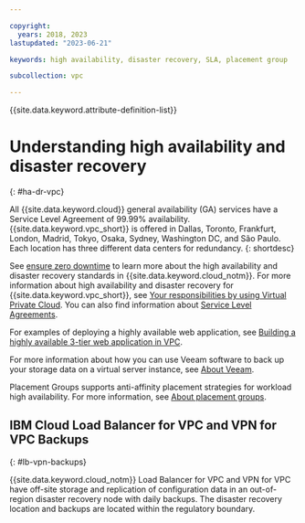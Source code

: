 ```yaml
---

copyright:
  years: 2018, 2023
lastupdated: "2023-06-21"

keywords: high availability, disaster recovery, SLA, placement group

subcollection: vpc

---
```


{{site.data.keyword.attribute-definition-list}}

# Understanding high availability and disaster recovery
{: #ha-dr-vpc}

All {{site.data.keyword.cloud}} general availability (GA) services have a Service Level Agreement of 99.99% availability.
{{site.data.keyword.vpc_short}} is offered in Dallas, Toronto, Frankfurt, London, Madrid, Tokyo, Osaka, Sydney, Washington DC, and São Paulo. Each location has three different data centers for redundancy.
{: shortdesc}

See [ensure zero downtime](/docs/overview?topic=overview-zero-downtime#zero-downtime) to learn more about the high
availability and disaster recovery standards in {{site.data.keyword.cloud_notm}}. For more information about high
availability and disaster recovery for {{site.data.keyword.vpc_short}}, see
[Your responsibilities by using Virtual Private Cloud](/docs/vpc?topic=vpc-responsibilities-vpc). You can
also find information about [Service Level Agreements](/docs/overview?topic=overview-slas).

For examples of deploying a highly available web application, see [Building a highly available 3-tier web application in VPC](/docs/ha-infrastructure?topic=ha-infrastructure-ha-3-tier).

For more information about how you can use Veeam software to back up your storage data on a virtual server instance, see
[About Veeam](/docs/vpc?topic=vpc-about-veeam).

Placement Groups supports anti-affinity placement strategies for workload high availability. For more information, see [About placement groups](/docs/vpc?topic=vpc-about-placement-groups-for-vpc).

## IBM Cloud Load Balancer for VPC and VPN for VPC Backups
{: #lb-vpn-backups}

{{site.data.keyword.cloud_notm}} Load Balancer for VPC and VPN for VPC have off-site storage and replication of configuration data in an out-of-region disaster recovery node with daily backups. The disaster recovery location and backups are located within the regulatory boundary.

